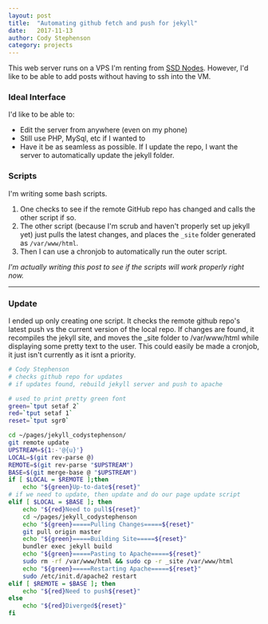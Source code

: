 ```yaml
---
layout: post
title:  "Automating github fetch and push for jekyll"
date:   2017-11-13
author: Cody Stephenson
category: projects
---
```

This web server runs on a VPS I'm renting from [SSD Nodes](https://www.ssdnodes.com). However, I'd like to be able to add posts without having to ssh into the VM.

### Ideal Interface
I'd like to be able to:
* Edit the server from anywhere (even on my phone)
* Still use PHP, MySql, etc if I wanted to
* Have it be as seamless as possible. If I update the repo, I want the server to automatically update the jekyll folder.

### Scripts
I'm writing some bash scripts. 
1. One checks to see if the remote GitHub repo has changed and calls the other script if so.
2. The other script (because I'm scrub and haven't properly set up jekyll yet) just pulls the latest changes, and places the `_site` folder generated as `/var/www/html`.
3. Then I can use a chronjob to automatically run the outer script.


*I'm actually writing this post to see if the scripts will work properly right now.*

---
### Update
I ended up only creating one script. It checks the remote github repo's latest push vs the current version of the local repo. If changes are found, it
recompiles the jekyll site, and moves the \_site folder to /var/www/html while displaying some pretty text to the user. This could easily be made
a cronjob, it just isn't currently as it isnt a priority.

```bash
# Cody Stephenson
# checks github repo for updates
# if updates found, rebuild jekyll server and push to apache

# used to print pretty green font
green=`tput setaf 2`
red=`tput setaf 1`
reset=`tput sgr0`

cd ~/pages/jekyll_codystephenson/
git remote update
UPSTREAM=${1:-'@{u}'}
LOCAL=$(git rev-parse @)
REMOTE=$(git rev-parse "$UPSTREAM")
BASE=$(git merge-base @ "$UPSTREAM")
if [ $LOCAL = $REMOTE ];then
    echo "${green}Up-to-date${reset}"
# if we need to update, then update and do our page update script
elif [ $LOCAL = $BASE ]; then
    echo "${red}Need to pull${reset}"
    cd ~/pages/jekyll_codystephenson
    echo "${green}=====Pulling Changes=====${reset}"
    git pull origin master
    echo "${green}=====Building Site=====${reset}"
    bundler exec jekyll build
    echo "${green}=====Pasting to Apache=====${reset}"
    sudo rm -rf /var/www/html && sudo cp -r _site /var/www/html
    echo "${green}=====Restarting Apache=====${reset}"
    sudo /etc/init.d/apache2 restart
elif [ $REMOTE = $BASE ]; then
    echo "${red}Need to push${reset}"
else
    echo "${red}Diverged${reset}"
fi
```


